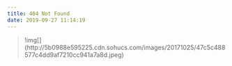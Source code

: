```yaml
---
title: 404 Not Found
date: 2019-09-27 11:14:19
---
```


<center>

</center>

<blockquote class="blockquote-center">
    !img[](http://5b0988e595225.cdn.sohucs.com/images/20171025/47c5c488577c4dd9af7210cc941a7a8d.jpeg)
</blockquote>